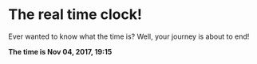 # The real time clock!

Ever wanted to know what the time is? Well, your journey is about to end!

**The time is Nov 04, 2017, 19:15**